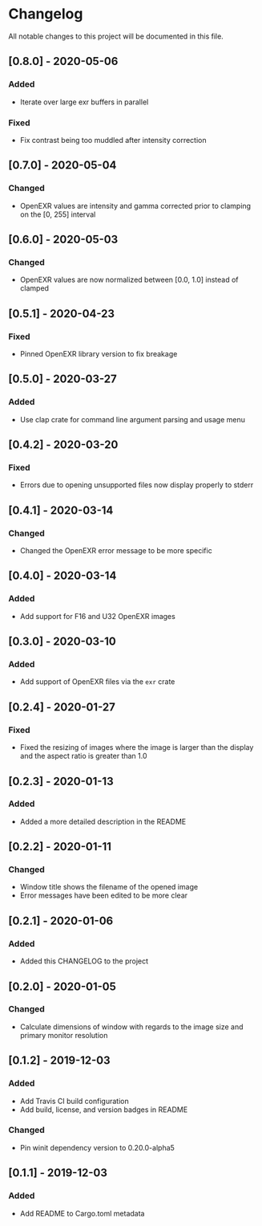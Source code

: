 # Changelog
All notable changes to this project will be documented in this file.


## [0.8.0] - 2020-05-06
### Added
- Iterate over large exr buffers in parallel

### Fixed
- Fix contrast being too muddled after intensity correction


## [0.7.0] - 2020-05-04
### Changed
- OpenEXR values are intensity and gamma corrected prior to clamping on the [0, 255] interval


## [0.6.0] - 2020-05-03
### Changed
- OpenEXR values are now normalized between [0.0, 1.0] instead of clamped


## [0.5.1] - 2020-04-23
### Fixed
- Pinned OpenEXR library version to fix breakage


## [0.5.0] - 2020-03-27
### Added
- Use clap crate for command line argument parsing and usage menu


## [0.4.2] - 2020-03-20
### Fixed
- Errors due to opening unsupported files now display properly to stderr


## [0.4.1] - 2020-03-14
### Changed

- Changed the OpenEXR error message to be more specific


## [0.4.0] - 2020-03-14
### Added
- Add support for F16 and U32 OpenEXR images


## [0.3.0] - 2020-03-10
### Added
- Add support of OpenEXR files via the `exr` crate


## [0.2.4] - 2020-01-27
### Fixed
- Fixed the resizing of images where the image is larger than the display and the aspect ratio is greater than 1.0


## [0.2.3] - 2020-01-13
### Added
- Added a more detailed description in the README


## [0.2.2] - 2020-01-11
### Changed
- Window title shows the filename of the opened image
- Error messages have been edited to be more clear


## [0.2.1] - 2020-01-06
### Added
- Added this CHANGELOG to the project


## [0.2.0] - 2020-01-05
### Changed
- Calculate dimensions of window with regards to the image size and primary monitor resolution


## [0.1.2] - 2019-12-03
### Added
- Add Travis CI build configuration
- Add build, license, and version badges in README

### Changed
- Pin winit dependency version to 0.20.0-alpha5


## [0.1.1] - 2019-12-03
### Added
- Add README to Cargo.toml metadata
